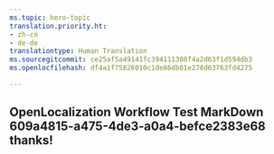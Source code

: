 ```yaml
---
ms.topic: hero-topic
translation.priority.ht:
- zh-cn
- de-de
translationtype: Human Translation
ms.sourcegitcommit: ce25af5a49141fc394111388f4a2d63f1d594db3
ms.openlocfilehash: df4a1f75826010c1de86db81e278d63763fd4275

---
```

## OpenLocalization Workflow Test MarkDown 609a4815-a475-4de3-a0a4-befce2383e68 thanks!



<!--HONumber=Sep16_HO1-->


